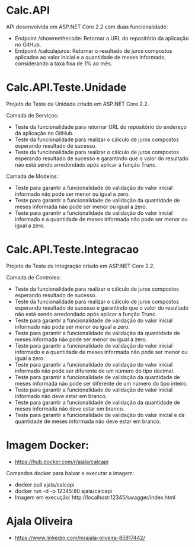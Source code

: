 # Calc.API
API desenvolvida em ASP.NET Core 2.2 com duas funcionalidade:

- Endpoint /showmethecode: Retornar a URL do repositório da aplicação no GitHub.
- Endpoint /calculajuros: Retornar o resultado de juros compostos aplicados ao valor inicial e a quantidade de meses informado, considerando a taxa fixa de 1% ao mês.

# Calc.API.Teste.Unidade
Projeto de Teste de Unidade criado em ASP.NET Core 2.2.

Camada de Serviços:
* Teste da funcionalidade para retornar URL do repositório do endereço da aplicação no GitHub.
* Teste da funcionalidade para realizar o cálculo de juros compostos esperando resultado de sucesso.
* Teste da funcionalidade para realizar o cálculo de juros compostos esperando resultado de sucesso e garantindo que o valor do resultado não está sendo arredondado após aplicar a função Trunc.

Camada de Modelos:
* Teste para garantir a funcionalidade de validação do valor inicial informado não pode ser menor ou igual a zero.
* Teste para garantir a funcionalidade de validação da quantidade de meses informada não pode ser menor ou igual a zero.
* Teste para garantir a funcionalidade de validação do valor inicial informado e a quantidade de meses informada não pode ser menor ou igual a zero.

# Calc.API.Teste.Integracao
Projeto de Teste de Integração criado em ASP.NET Core 2.2.

Camada de Controles:
* Teste da funcionalidade para realizar o cálculo de juros compostos esperando resultado de sucesso.
* Teste da funcionalidade para realizar o cálculo de juros compostos esperando resultado de sucesso e garantindo que o valor do resultado não está sendo arredondado após aplicar a função Trunc.
* Teste para garantir a funcionalidade de validação do valor inicial informado não pode ser menor ou igual a zero.
* Teste para garantir a funcionalidade de validação da quantidade de meses informada não pode ser menor ou igual a zero.
* Teste para garantir a funcionalidade de validação do valor inicial informado e a quantidade de meses informada não pode ser menor ou igual a zero.
* Teste para garantir a funcionalidade de validação do valor inicial informado não pode ser diferente de um número do tipo decimal.
* Teste para garantir a funcionalidade de validação da quantidade de meses informada não pode ser diferente de um número do tipo inteiro.
* Teste para garantir a funcionalidade de validação do valor inicial informado não deve estar em branco.
* Teste para garantir a funcionalidade de validação da quantidade de meses informada não deve estar em branco.
* Teste para garantir a funcionalidade de validação do valor inicial e da quantidade de meses informada não deve estar em branco.

# Imagem Docker:
- https://hub.docker.com/r/ajala/calcapi

Comandos docker para baixar e executar a imagem:
   - docker pull ajala/calcapi
   - docker run -d -p 12345:80 ajala/calcapi
   - Imagem em execução: http://localhost:12345/swagger/index.html

# Ajala Oliveira
- https://www.linkedin.com/in/ajala-oliveira-85917442/
